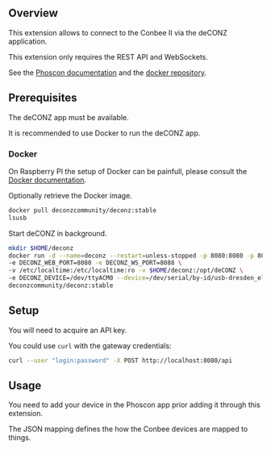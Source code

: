 ## Overview

This extension allows to connect to the Conbee II via the deCONZ application.

This extension only requires the REST API and WebSockets.

See the [Phoscon documentation](https://phoscon.de/en/conbee2/install#docker) and the [docker repository](https://github.com/deconz-community/deconz-docker#readme).

## Prerequisites

The deCONZ app must be available.

It is recommended to use Docker to run the deCONZ app.

### Docker

On Raspberry PI the setup of Docker can be painfull, please consult the [Docker documentation](https://docs.docker.com/engine/install/debian/).

Optionally retrieve the Docker image.
```sh
docker pull deconzcommunity/deconz:stable
lsusb
```

Start deCONZ in background.
```sh
mkdir $HOME/deconz
docker run -d --name=deconz --restart=unless-stopped -p 8080:8080 -p 8088:8088 \
-e DECONZ_WEB_PORT=8080 -e DECONZ_WS_PORT=8088 \
-v /etc/localtime:/etc/localtime:ro -v $HOME/deconz:/opt/deCONZ \
-e DECONZ_DEVICE=/dev/ttyACM0 --device=/dev/serial/by-id/usb-dresden_elektronik_ingenieurtechnik_GmbH_ConBee_II-if00:/dev/ttyACM0 \
deconzcommunity/deconz:stable
```

## Setup

You will need to acquire an API key.

You could use `curl` with the gateway credentials:
```sh
curl --user "login:password" -X POST http://localhost:8080/api
```


## Usage

You need to add your device in the Phoscon app prior adding it through this extension.

The JSON mapping defines the how the Conbee devices are mapped to things.
